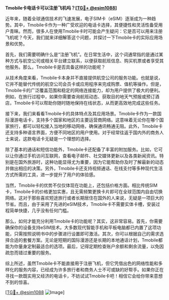 **Tmobile卡电话卡可以注册飞机吗？[[TG💪+ @esim1088](https://t.me/s/esim1088)]**

近年来，随着全球通信技术的飞速发展，电子SIM卡（eSIM）逐渐成为一种趋势。其中，Tmobile卡作为一种广受欢迎的电话卡选择，其便捷性和灵活性备受用户青睐。然而，很多人在使用Tmobile卡时可能会产生疑问：它是否可以用来注册飞机呢？今天，我们就来详细解答这个问题，并探讨一下Tmobile卡的实际应用场景和优势。

首先，我们需要明确什么是“注册飞机”。在日常生活中，这个词通常指的是通过某种方式与航空公司或相关平台建立联系，以便获取航班信息、购买机票或者享受其他服务。那么，Tmobile卡是否具备这样的功能呢？

从技术角度来看，Tmobile卡本身并不直接提供航空公司的服务功能。也就是说，它并不能替代传统的航空公司会员卡或应用程序来完成购票、值机等操作。但是，Tmobile卡的广泛覆盖范围和稳定的网络连接能力，却为用户提供了极大的便利。例如，在旅行过程中，如果你需要查询航班动态、获取目的地天气预报或预订酒店，Tmobile卡可以帮助你随时随地保持在线状态，从而更高效地完成这些任务。

接下来，我们来看看Tmobile卡的具体特点及其应用场景。Tmobile卡作为一款国际漫游电话卡，支持多个国家和地区的主要运营商网络。这意味着无论你在哪个国家旅行，都可以轻松接入当地的移动网络，确保通讯畅通无阻。此外，Tmobile卡还支持多种语言界面，方便不同地区的用户使用。对于经常往返于国内外的商务人士来说，这款电话卡无疑是一个理想的选择。

除了基本的通话和短信功能外，Tmobile卡还配备了丰富的附加服务。比如，它可以让你通过手机访问互联网，查看电子邮件、社交媒体更新以及各类新闻资讯。特别是在国外旅游时，这种功能显得尤为重要，因为它能帮助你及时了解最新的动态并做出相应的决策。另外，Tmobile卡还支持视频通话、在线支付等多种现代生活方式所需的工具，进一步提升了用户的体验感。

当然，Tmobile卡的优势不仅仅体现在功能上，还包括价格方面。相比传统SIM卡，Tmobile卡的价格更加实惠，且无需频繁更换卡片即可在全球范围内自由切换网络。这对于那些喜欢短途旅行或者长期居住在国外的人来说，无疑是一项巨大的节省。而且，由于采用了先进的eSIM技术，Tmobile卡不需要实体卡槽，安装过程简单快捷，几乎没有任何门槛。

那么，如何才能充分利用Tmobile卡的功能呢？其实，这非常容易。首先，你需要确保你的设备支持eSIM技术。大多数现代智能手机和平板电脑都已内置了这项功能，只需按照说明书中的步骤进行设置即可激活。其次，你可以根据自己的需求选择合适的套餐方案。无论是短期的国际漫游还是长期的本地通话计划，Tmobile都能为你量身定制最适合的选项。最后，记得定期检查账户余额和剩余流量，以免因疏忽而错过重要的服务。

综上所述，虽然Tmobile卡不能直接用于注册飞机，但它凭借出色的网络性能和多样化的服务内容，已经成为许多旅行者和商务人士不可或缺的好帮手。如果你正在寻找一款既实用又经济的电话卡，不妨试试Tmobile卡吧！相信它会给你带来意想不到的惊喜。

[[TG💪+ @esim1088](https://t.me/s/esim1088) ![Image](https://i.postimg.cc/4NQfJmqS/Snipaste-2025-05-13-00-14-12.png)]